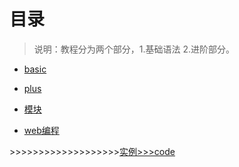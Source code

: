# 目录
>说明：教程分为两个部分，1.基础语法 2.进阶部分。

- [basic](./basic/summary.md)

- [plus](./plus/summary.md)

- [模块](./module/summary.md)

- [web编程](./web/summary.md)

\>>>>>>>>>>>>>>>>>>>[实例>>>code](../code/summary.md)
